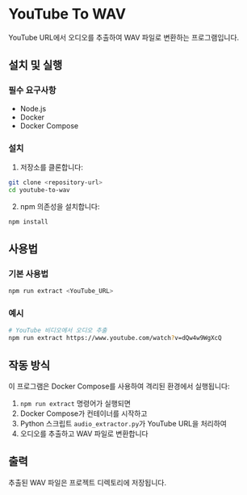 # YouTube To WAV

YouTube URL에서 오디오를 추출하여 WAV 파일로 변환하는 프로그램입니다.

## 설치 및 실행

### 필수 요구사항

- Node.js
- Docker
- Docker Compose

### 설치

1. 저장소를 클론합니다:

```bash
git clone <repository-url>
cd youtube-to-wav
```

2. npm 의존성을 설치합니다:

```bash
npm install
```

## 사용법

### 기본 사용법

```bash
npm run extract <YouTube_URL>
```

### 예시

```bash
# YouTube 비디오에서 오디오 추출
npm run extract https://www.youtube.com/watch?v=dQw4w9WgXcQ
```

## 작동 방식

이 프로그램은 Docker Compose를 사용하여 격리된 환경에서 실행됩니다:

1. `npm run extract` 명령어가 실행되면
2. Docker Compose가 컨테이너를 시작하고
3. Python 스크립트 `audio_extractor.py`가 YouTube URL을 처리하여
4. 오디오를 추출하고 WAV 파일로 변환합니다

## 출력

추출된 WAV 파일은 프로젝트 디렉토리에 저장됩니다.
